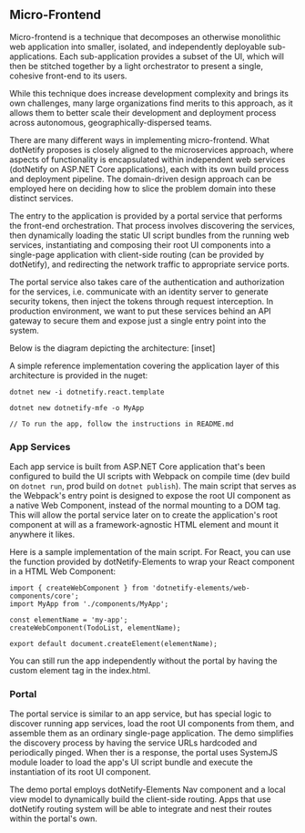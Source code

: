 ## Micro-Frontend

Micro-frontend is a technique that decomposes an otherwise monolithic web application into smaller, isolated, and independently deployable sub-applications.  Each sub-application provides a subset of the UI, which will then be stitched together by a light orchestrator to present a single, cohesive front-end to its users.

While this technique does increase development complexity and brings its own challenges, many large organizations find merits to this approach, as it allows them to better scale their development and deployment process across autonomous, geographically-dispersed teams.

There are many different ways in implementing micro-frontend. What dotNetify proposes is closely aligned to the microservices approach, where aspects of functionality is encapsulated within independent web services (dotNetify on ASP.NET Core applications), each with its own build process and deployment pipeline.  The domain-driven design approach can be employed here on deciding how to slice the problem domain into these distinct services.

The entry to the application is provided by a portal service that performs the front-end orchestration.  That process involves discovering the services, then dynamically loading the static UI script bundles from the running web services, instantiating and composing their root UI components into a single-page application with client-side routing (can be provided by dotNetify), and redirecting the network traffic to appropriate service ports.  

The portal service also takes care of the authentication and authorization for the services, i.e. communicate with an identity server to generate security tokens, then inject the tokens through request interception.  In production environment, we want to put these services behind an API gateway to secure them and expose just a single entry point into the system.

Below is the diagram depicting the architecture:
[inset]

A simple reference implementation covering the application layer of this architecture is provided in the nuget:
```
dotnet new -i dotnetify.react.template

dotnet new dotnetify-mfe -o MyApp

// To run the app, follow the instructions in README.md
```

### App Services

Each app service is built from ASP.NET Core application that's been configured to build the UI scripts with Webpack on compile time (dev build on `dotnet run`, prod build on `dotnet publish`).  The main script that serves as the Webpack's entry point is designed to expose the root UI component as a native Web Component, instead of the normal mounting to a DOM tag.   This will allow the portal service later on to create the application's root component at will as a framework-agnostic HTML element and mount it anywhere it likes.

Here is a sample implementation of the main script.  For React, you can use the function provided by dotNetify-Elements to wrap your React component in a HTML Web Component:

```
import { createWebComponent } from 'dotnetify-elements/web-components/core';
import MyApp from './components/MyApp';

const elementName = 'my-app';
createWebComponent(TodoList, elementName);

export default document.createElement(elementName);
```

You can still run the app independently without the portal by having the custom element tag in the index.html.  

### Portal 

The portal service is similar to an app service, but has special logic to discover running app services, load the root UI components from them, and assemble them as an ordinary single-page application.  The demo simplifies the discovery process by having the service URLs hardcoded and periodically pinged.  When ther is a response, the portal uses SystemJS module loader to load the app's UI script bundle and execute the instantiation of its root UI component.

The demo portal employs dotNetify-Elements Nav component and a local view model to dynamically build the client-side routing.  Apps that use dotNetify routing system will be able to integrate and nest their routes within the portal's own.


